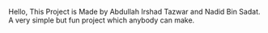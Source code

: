 Hello, This Project is Made by Abdullah Irshad Tazwar and Nadid Bin Sadat. A very simple but fun project which anybody can make.
